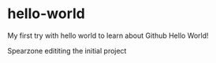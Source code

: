 # hello-world
My first try with hello world to learn about Github
Hello World!

Spearzone edititing the initial project
